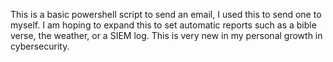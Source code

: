 This is a basic powershell script to send an email, I used this to send one to myself. 
I am hoping to expand this to set automatic reports such as a bible verse, the weather,
or a SIEM log. This is very new in my personal growth in cybersecurity.
